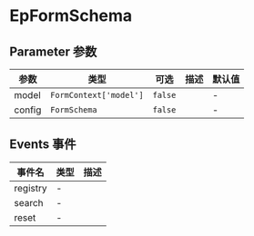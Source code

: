 # EpFormSchema
## Parameter 参数
| 参数 | 类型 | 可选 | 描述 | 默认值 |
| --- | --- | --- | --- | --- |
| model | `FormContext['model']` | `false` |  | -
| config | `FormSchema` | `false` |  | -
## Events 事件
| 事件名 | 类型 |  描述 |
| --- | --- |  --- |
| registry | - |  |
| search | - |  |
| reset | - |  |
